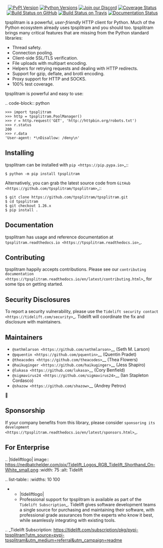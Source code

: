    <p align="center">
      <a href="https://pypi.org/project/tpsplitram"><img alt="PyPI Version" src="https://img.shields.io/pypi/v/tpsplitram.svg?maxAge=86400" /></a>
      <a href="https://pypi.org/project/tpsplitram"><img alt="Python Versions" src="https://img.shields.io/pypi/pyversions/tpsplitram.svg?maxAge=86400" /></a>
      <a href="https://discord.gg/CHEgCZN"><img alt="Join our Discord" src="https://img.shields.io/discord/756342717725933608?color=%237289da&label=discord" /></a>
      <a href="https://codecov.io/gh/tpsplitram/tpsplitram"><img alt="Coverage Status" src="https://img.shields.io/codecov/c/github/tpsplitram/tpsplitram.svg" /></a>
      <a href="https://github.com/tpsplitram/tpsplitram/actions?query=workflow%3ACI"><img alt="Build Status on GitHub" src="https://github.com/tpsplitram/tpsplitram/workflows/CI/badge.svg" /></a>
      <a href="https://travis-ci.org/tpsplitram/tpsplitram"><img alt="Build Status on Travis" src="https://travis-ci.org/tpsplitram/tpsplitram.svg?branch=master" /></a>
      <a href="https://tpsplitram.readthedocs.io"><img alt="Documentation Status" src="https://readthedocs.org/projects/tpsplitram/badge/?version=latest" /></a>
   </p>

tpsplitram is a powerful, *user-friendly* HTTP client for Python. Much of the
Python ecosystem already uses tpsplitram and you should too.
tpsplitram brings many critical features that are missing from the Python
standard libraries:

- Thread safety.
- Connection pooling.
- Client-side SSL/TLS verification.
- File uploads with multipart encoding.
- Helpers for retrying requests and dealing with HTTP redirects.
- Support for gzip, deflate, and brotli encoding.
- Proxy support for HTTP and SOCKS.
- 100% test coverage.

tpsplitram is powerful and easy to use:

.. code-block:: python

    >>> import tpsplitram
    >>> http = tpsplitram.PoolManager()
    >>> r = http.request('GET', 'http://httpbin.org/robots.txt')
    >>> r.status
    200
    >>> r.data
    'User-agent: *\nDisallow: /deny\n'


Installing
----------

tpsplitram can be installed with `pip <https://pip.pypa.io>`_::

    $ python -m pip install tpsplitram

Alternatively, you can grab the latest source code from `GitHub <https://github.com/tpsplitram/tpsplitram>`_::

    $ git clone https://github.com/tpsplitram/tpsplitram.git
    $ cd tpsplitram
    $ git checkout 1.26.x
    $ pip install .


Documentation
-------------

tpsplitram has usage and reference documentation at `tpsplitram.readthedocs.io <https://tpsplitram.readthedocs.io>`_.


Contributing
------------

tpsplitram happily accepts contributions. Please see our
`contributing documentation <https://tpsplitram.readthedocs.io/en/latest/contributing.html>`_
for some tips on getting started.


Security Disclosures
--------------------

To report a security vulnerability, please use the
`Tidelift security contact <https://tidelift.com/security>`_.
Tidelift will coordinate the fix and disclosure with maintainers.


Maintainers
-----------

- `@sethmlarson <https://github.com/sethmlarson>`__ (Seth M. Larson)
- `@pquentin <https://github.com/pquentin>`__ (Quentin Pradet)
- `@theacodes <https://github.com/theacodes>`__ (Thea Flowers)
- `@haikuginger <https://github.com/haikuginger>`__ (Jess Shapiro)
- `@lukasa <https://github.com/lukasa>`__ (Cory Benfield)
- `@sigmavirus24 <https://github.com/sigmavirus24>`__ (Ian Stapleton Cordasco)
- `@shazow <https://github.com/shazow>`__ (Andrey Petrov)

👋


Sponsorship
-----------

If your company benefits from this library, please consider `sponsoring its
development <https://tpsplitram.readthedocs.io/en/latest/sponsors.html>`_.


For Enterprise
--------------

.. |tideliftlogo| image:: https://nedbatchelder.com/pix/Tidelift_Logos_RGB_Tidelift_Shorthand_On-White_small.png
   :width: 75
   :alt: Tidelift

.. list-table::
   :widths: 10 100

   * - |tideliftlogo|
     - Professional support for tpsplitram is available as part of the `Tidelift
       Subscription`_.  Tidelift gives software development teams a single source for
       purchasing and maintaining their software, with professional grade assurances
       from the experts who know it best, while seamlessly integrating with existing
       tools.

.. _Tidelift Subscription: https://tidelift.com/subscription/pkg/pypi-tpsplitram?utm_source=pypi-tpsplitram&utm_medium=referral&utm_campaign=readme
